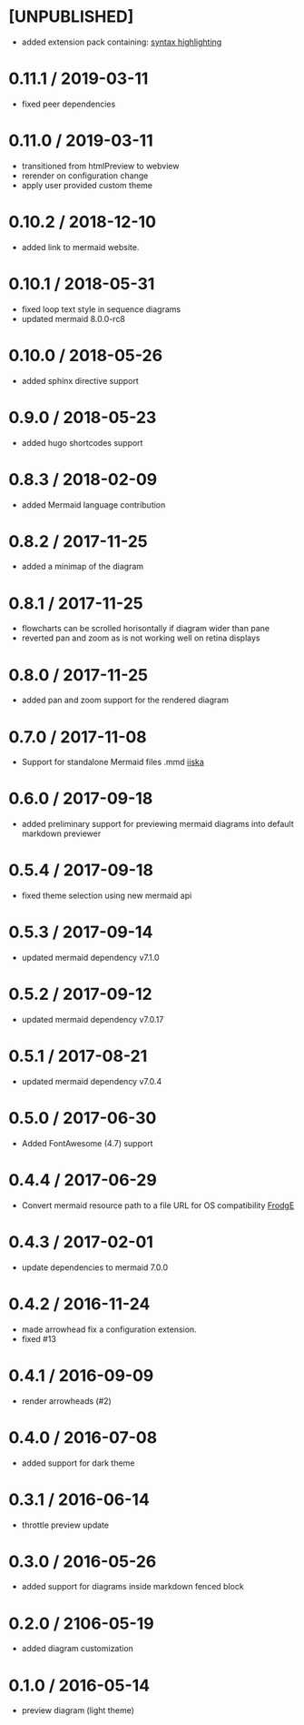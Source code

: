 # [UNPUBLISHED]

- added extension pack containing: [syntax highlighting](https://marketplace.visualstudio.com/items?itemName=bpruitt-goddard.mermaid-markdown-syntax-highlighting)

# 0.11.1 / 2019-03-11

- fixed peer dependencies

# 0.11.0 / 2019-03-11

- transitioned from htmlPreview to webview
- rerender on configuration change
- apply user provided custom theme

# 0.10.2 / 2018-12-10

- added link to mermaid website.

# 0.10.1 / 2018-05-31

- fixed loop text style in sequence diagrams
- updated mermaid 8.0.0-rc8

# 0.10.0 / 2018-05-26

- added sphinx directive support

# 0.9.0 / 2018-05-23

- added hugo shortcodes support

# 0.8.3 / 2018-02-09

- added Mermaid language contribution

# 0.8.2 / 2017-11-25

- added a minimap of the diagram

# 0.8.1 / 2017-11-25

- flowcharts can be scrolled horisontally if diagram wider than pane
- reverted pan and zoom as is not working well on retina displays

# 0.8.0 / 2017-11-25

- added pan and zoom support for the rendered diagram

# 0.7.0 / 2017-11-08

- Support for standalone Mermaid files .mmd [iiska](https://github.com/iiska)

# 0.6.0 / 2017-09-18

- added preliminary support for previewing mermaid diagrams into default markdown previewer

# 0.5.4 / 2017-09-18

- fixed theme selection using new mermaid api

# 0.5.3 / 2017-09-14

- updated mermaid dependency v7.1.0

# 0.5.2 / 2017-09-12

- updated mermaid dependency v7.0.17

# 0.5.1 / 2017-08-21

- updated mermaid dependency v7.0.4

# 0.5.0 / 2017-06-30

- Added FontAwesome (4.7) support

# 0.4.4 / 2017-06-29

- Convert mermaid resource path to a file URL for OS compatibility [FrodgE](https://github.com/FrodgE)

# 0.4.3 / 2017-02-01

- update dependencies to mermaid 7.0.0

# 0.4.2 / 2016-11-24

- made arrowhead fix a configuration extension.
- fixed #13

# 0.4.1 / 2016-09-09

- render arrowheads (#2)

# 0.4.0 / 2016-07-08

- added support for dark theme

# 0.3.1 / 2016-06-14

- throttle preview update

# 0.3.0 / 2016-05-26

- added support for diagrams inside markdown fenced block

# 0.2.0 / 2106-05-19

- added diagram customization

# 0.1.0 / 2016-05-14

- preview diagram (light theme)
